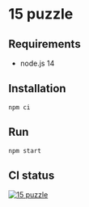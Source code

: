 # 15 puzzle

## Requirements

* node.js 14

## Installation

`npm ci`

## Run

`npm start`

## CI status

[![15 puzzle](https://circleci.com/gh/V1c70r/15-puzzle.svg?style=svg)](https://app.circleci.com/pipelines/github/V1c70r/15-puzzle)
